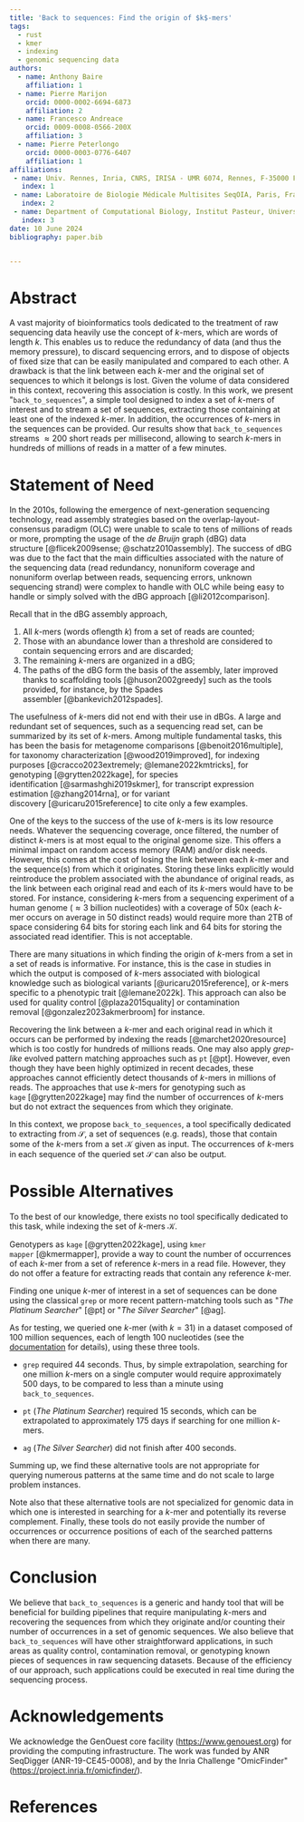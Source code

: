 ```yaml
---
title: 'Back to sequences: Find the origin of $k$-mers'
tags:
  - rust
  - kmer
  - indexing
  - genomic sequencing data
authors:
  - name: Anthony Baire
    affiliation: 1
  - name: Pierre Marijon
    orcid: 0000-0002-6694-6873
    affiliation: 2
  - name: Francesco Andreace
    orcid: 0009-0008-0566-200X
    affiliation: 3
  - name: Pierre Peterlongo
    orcid: 0000-0003-0776-6407
    affiliation: 1
affiliations:
 - name: Univ. Rennes, Inria, CNRS, IRISA - UMR 6074, Rennes, F-35000 France
   index: 1
 - name: Laboratoire de Biologie Médicale Multisites SeqOIA, Paris, France
   index: 2
 - name: Department of Computational Biology, Institut Pasteur, Université Paris Cité, Paris, F-75015, France
   index: 3
date: 10 June 2024
bibliography: paper.bib


---
```


# Abstract
A vast majority of bioinformatics tools dedicated to the treatment of
  raw sequencing data heavily use the concept of $k$-mers, which are
  words of length $k$. This enables us to reduce the redundancy of data
  (and thus the memory pressure), to discard sequencing errors, and to
  dispose of objects of fixed size that can be easily manipulated and
  compared to each other. A drawback is that the link between each
  $k$-mer and the original set of sequences to which it belongs is lost.
  Given the volume of data considered in this context, recovering this
  association is costly. In this work, we present "`back_to_sequences`",
  a simple tool designed to index a set of $k$-mers of interest and to
  stream a set of sequences, extracting those containing at least one of
  the indexed $k$-mer. In addition, the occurrences of $k$-mers in the
  sequences can be provided. Our results show that `back_to_sequences`
  streams $\approx200$ short reads per millisecond, allowing to search
  $k$-mers in hundreds of millions of reads in a matter of a few
  minutes.

# Statement of Need

In the 2010s, following the emergence of next-generation sequencing
technology, read assembly strategies based on the
overlap-layout-consensus paradigm (OLC) were unable to scale to tens of
millions of reads or more, prompting the usage of the *de Bruijn* graph
(dBG) data structure [@flicek2009sense; @schatz2010assembly]. The
success of dBG was due to the fact that the main difficulties associated
with the nature of the sequencing data (read redundancy, nonuniform
coverage and nonuniform overlap between reads, sequencing errors,
unknown sequencing strand) were complex to handle with OLC while being
easy to handle or simply solved with the dBG
approach [@li2012comparison].

Recall that in the dBG assembly approach, 
1. All $k$-mers (words oflength $k$) from a set of reads are counted; 
2. Those with an abundance lower than a threshold are considered to contain sequencing errors
and are discarded; 
3. The remaining $k$-mers are organized in a dBG; 
4. The paths of the dBG form the basis of the assembly, later improved
thanks to scaffolding tools [@huson2002greedy] such as the tools provided,
for instance, by the Spades assembler [@bankevich2012spades].

The usefulness of $k$-mers did not end with their use in dBGs. A large
and redundant set of sequences, such as a sequencing read set, can be
summarized by its set of $k$-mers. Among multiple fundamental tasks, this
has been the basis for metagenome comparisons [@benoit2016multiple], for
taxonomy characterization [@wood2019improved], for indexing
purposes [@cracco2023extremely; @lemane2022kmtricks], for
genotyping [@grytten2022kage], for species
identification [@sarmashghi2019skmer], for transcript expression
estimation [@zhang2014rna], or for variant
discovery [@uricaru2015reference] to cite only a few examples.

One of the keys to the success of the use of $k$-mers is its low
resource needs. Whatever the sequencing coverage, once
filtered, the number of distinct $k$-mers is at most equal to the
original genome size. This offers a minimal impact on random access memory
(RAM) and/or disk needs. However, this comes at the cost of losing the link
between each $k$-mer and the sequence(s) from which it originates. Storing
these links explicitly would reintroduce the problem associated with the
abundance of original reads, as the link between each original read and
each of its $k$-mers would have to be stored. For instance, considering
$k$-mers from a sequencing experiment of a human genome ($\approx 3$
billion nucleotides) with a coverage of 50x (each $k$-mer occurs on
average in 50 distinct reads) would require more than 2TB of space
considering 64 bits for storing each link and 64 bits for storing the
associated read identifier. This is not acceptable.

There are many situations in which finding the origin of $k$-mers from a
set in a set of reads is informative. For instance, this is the case in
studies in which the output is composed of $k$-mers associated with
biological knowledge such as biological
variants [@uricaru2015reference], or $k$-mers specific to a phenotypic
trait [@lemane2022k]. This approach can also be used for
quality control [@plaza2015quality] or contamination
removal [@gonzalez2023akmerbroom] for instance.

Recovering the link between a $k$-mer and each original read in which
it occurs can be performed by indexing the reads [@marchet2020resource]
which is too costly for hundreds of millions reads. One may also apply
*grep-like* evolved pattern matching approaches such as `pt` [@pt].
However, even though they have been highly optimized in recent decades, these
approaches cannot efficiently detect thousands of $k$-mers in millions
of reads. The approaches that use $k$-mers for genotyping such as
`kage` [@grytten2022kage] may find the number of occurrences of $k$-mers
but do not extract the sequences from which they originate.

In this context, we propose `back_to_sequences`, a tool specifically
dedicated to extracting from $\mathcal{S}$, a set of sequences (e.g.
reads), those that contain some of the $k$-mers from a set $\mathcal{K}$
given as input. The occurrences of $k$-mers in each sequence of the
queried set $\mathcal{S}$ can also be output.

# Possible Alternatives

To the best of our knowledge, there exists no tool specifically
dedicated to this task, while indexing the set of $k$-mers $\mathcal{K}$.

Genotypers as `kage` [@grytten2022kage], using
`kmer mapper` [@kmermapper], provide a way to count the number of
occurrences of each $k$-mer from a set of reference $k$-mers in a read
file. However, they do not offer a feature for extracting reads that
contain any reference $k$-mer.

Finding one unique $k$-mer of interest in a set of sequences can be done
using the classical `grep` or more recent pattern-matching tools such as
"*The Platinum Searcher*" [@pt] or "*The Silver Searcher*" [@ag].

As for testing, we queried one $k$-mer (with $k=31$) in a dataset composed of 100 million sequences, each of length 100
nucleotides (see the [documentation](https://b2s-doc.readthedocs.io/en/latest/results.html) for details), using these three tools.

-   `grep` required 44 seconds. Thus, by simple extrapolation, searching
    for one million $k$-mers on a single computer would require
    approximately 500 days, to be compared to less than a minute using
    `back_to_sequences`.

-   `pt` (*The Platinum Searcher*) required 15 seconds, which can be
    extrapolated to approximately 175 days if searching for one million
    $k$-mers.

-   `ag` (*The Silver Searcher*) did not finish after 400 seconds.

Summing up, we find these alternative tools are not appropriate for querying numerous
patterns at the same time and do not scale to large problem instances.

Note also that these alternative tools are not specialized for genomic
data in which one is interested in searching for a $k$-mer and
potentially its reverse complement. Finally, these tools do not easily
provide the number of occurrences or occurrence positions of each of the
searched patterns when there are many.

# Conclusion

We believe that `back_to_sequences` is a generic and handy tool that
will be beneficial for building pipelines that require manipulating
$k$-mers and recovering the sequences from which they originate and/or
counting their number of occurrences in a set of genomic sequences. We
also believe that `back_to_sequences` will have other straightforward
applications, in such areas as quality control, contamination removal, or
genotyping known pieces of sequences in raw sequencing datasets. 
Because of the efficiency of our approach, such applications could be 
executed in real time during the sequencing process.

# Acknowledgements

We acknowledge the GenOuest core facility (<https://www.genouest.org>)
for providing the computing infrastructure. The work was funded by ANR
SeqDigger (ANR-19-CE45-0008), and by the Inria Challenge "OmicFinder"
(<https://project.inria.fr/omicfinder/>).

[^1]: <http://www.ebi.ac.uk/ena/data/view/ERS488262>

# References
